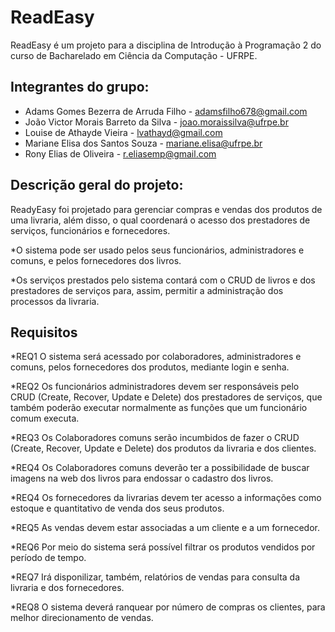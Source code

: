 # ReadEasy 

ReadEasy é um projeto para a disciplina de Introdução à Programação 2 do curso de Bacharelado em Ciência da Computação - UFRPE.

## Integrantes do grupo:

- Adams Gomes Bezerra de Arruda Filho - adamsfilho678@gmail.com
- João Victor Morais Barreto da Silva - joao.moraissilva@ufrpe.br
- Louise de Athayde Vieira - lvathayd@gmail.com
- Mariane Elisa dos Santos Souza - mariane.elisa@ufrpe.br
- Rony Elias de Oliveira - r.eliasemp@gmail.com

## Descrição geral do projeto:

ReadyEasy foi projetado para gerenciar compras e vendas dos produtos de uma livraria, além disso, o qual coordenará o acesso dos prestadores de serviços, funcionários e fornecedores.

*O sistema pode ser usado pelos seus funcionários, administradores e comuns, e pelos fornecedores dos livros. 

*Os serviços prestados pelo sistema contará com o CRUD de livros e dos prestadores de serviços para, assim, permitir a administração dos processos da livraria. 

## Requisitos 

*REQ1 O sistema será acessado por colaboradores, administradores e comuns, pelos fornecedores dos produtos, mediante login e senha.

*REQ2 Os funcionários administradores devem ser responsáveis pelo CRUD (Create, Recover, Update e Delete) dos prestadores de serviços, 
que também poderão executar normalmente as funções que um funcionário comum executa.

*REQ3 Os Colaboradores comuns serão incumbidos de fazer o CRUD (Create, Recover, Update e Delete) dos produtos da livraria e dos clientes.

*REQ4 Os Colaboradores comuns deverão ter a possibilidade de buscar imagens na web dos livros para endossar o cadastro dos livros.

*REQ4 Os fornecedores da livrarias devem ter acesso a informações como estoque e quantitativo de venda dos seus produtos.

*REQ5 As vendas devem estar associadas a um cliente e a um fornecedor.

*REQ6 Por meio do sistema será possível filtrar os produtos vendidos por período de tempo.

*REQ7 Irá disponilizar, também, relatórios de vendas para consulta da livraria e dos fornecedores.

*REQ8 O sistema deverá ranquear por número de compras os clientes, para melhor direcionamento de vendas. 
